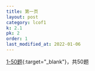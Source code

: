 ```yaml
---
title: 第一页
layout: post
category: lcof1
k: 2.1
pk: 2
order: 1
last_modified_at: 2022-01-06
---
```


[1-50题](https://leetcode.cn/problemset/all/?page=1&listId=xb9nqhhg){:target="_blank"}，共50题